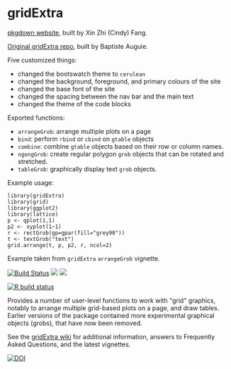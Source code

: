 # gridExtra

[pkgdown website](https://jhu-statprogramming-fall-2022.github.io/biostat840-project3-pkgdown-cindyfang70/), built by Xin Zhi (Cindy) Fang.

[Original gridExtra repo](https://github.com/baptiste/gridExtra), built by Baptiste Auguie.

Five customized things:

- changed the bootswatch theme to `cerulean`
- changed the background, foreground, and primary colours of the site
- changed the base font of the site
- changed the spacing between the nav bar and the main text
- changed the theme of the code blocks

Exported functions:

- `arrangeGrob`: arrange multiple plots on a page
- `bind`: perform `rbind` or `cbind` on `gtable` objects
- `combine`: combine `gtable` objects based on their row or column names.
- `ngongGrob`: create regular polygon `grob` objects that can be rotated and stretched.
- `tableGrob`: graphically display text `grob` objects.

Example usage:
```
library(gridExtra)
library(grid)
library(ggplot2)
library(lattice)
p <- qplot(1,1)
p2 <- xyplot(1~1)
r <- rectGrob(gp=gpar(fill="grey90"))
t <- textGrob("text")
grid.arrange(t, p, p2, r, ncol=2)
```
Example taken from `gridExtra` `arrangeGrob` vignette.

[![Build Status](https://travis-ci.org/baptiste/gridextra.svg?branch=master)](https://travis-ci.org/baptiste/gridextra)
[![](http://www.r-pkg.org/badges/version/gridExtra)](https://CRAN.R-project.org/package=gridExtra )
[![](http://cranlogs.r-pkg.org/badges/grand-total/gridExtra)](http://cran.rstudio.com/web/packages/gridExtra/index.html)

[![R build status](https://github.com/baptiste/gridextra/workflows/R-CMD-check/badge.svg)](https://github.com/baptiste/gridextra/actions)

Provides a number of user-level functions to work with "grid" graphics, notably to arrange multiple grid-based plots on a page, and draw tables. Earlier versions of the package contained more experimental graphical objects (grobs), that have now been removed.

See the [gridExtra wiki](https://github.com/baptiste/gridextra/wiki) for additional information, answers to Frequently Asked Questions, and the latest vignettes.

[![DOI](https://zenodo.org/badge/5734/baptiste/gridextra.png)](http://dx.doi.org/10.5281/zenodo.11422)


